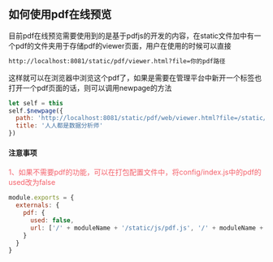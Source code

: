 ## 如何使用pdf在线预览

目前pdf在线预览需要使用到的是基于pdfjs的开发的内容，在static文件加中有一个pdf的文件夹用于存储pdf的viewer页面，用户在使用的时候可以直接

```html
http://localhost:8081/static/pdf/viewer.html?file=你的pdf路径
```

这样就可以在浏览器中浏览这个pdf了，如果是需要在管理平台中新开一个标签也打开一个pdf页面的话，则可以调用newpage的方法

```javascript
let self = this
self.$newpage({
  path: 'http://localhost:8081/static/pdf/web/viewer.html?file=/static/testfile/tableau.pdf',
  title: '人人都是数据分析师'
})
```

#### 注意事项

<font color=#F5606A>1、如果不需要pdf的功能，可以在打包配置文件中，将config/index.js中的pdf的used改为false</font>

```javascript
module.exports = {
  externals: {
    pdf: {
      used: false,
      url: ['/' + moduleName + '/static/js/pdf.js', '/' + moduleName + '/static/js/pdf.worker.js']
    }
  }
}
```

